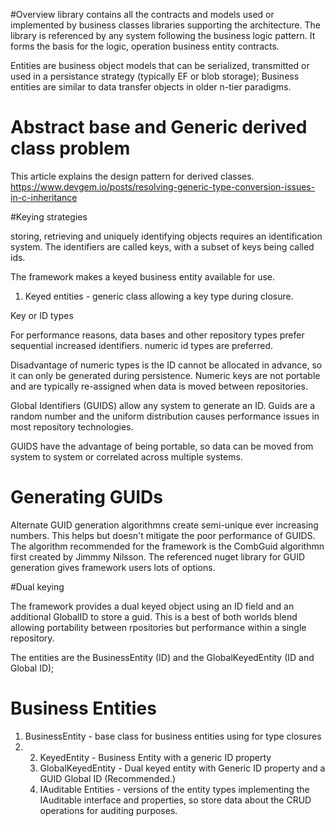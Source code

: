 ﻿#Overview
library contains all the contracts and models used or implemented by business classes libraries supporting the architecture.
The library is referenced by any system following the business logic pattern.
It forms the basis for the logic, operation business entity contracts.

Entities are business object models that can be serialized, transmitted or used in a persistance strategy (typically EF or blob storage);
Business entities are similar to data transfer objects in older n-tier paradigms.

# Abstract base and Generic derived class problem
This article explains the design pattern for derived classes.
https://www.devgem.io/posts/resolving-generic-type-conversion-issues-in-c-inheritance


#Keying strategies

storing, retrieving and uniquely identifying objects requires an identification system. The identifiers are called keys, with a subset of keys being called ids.

The framework makes a keyed business entity available for use.

1. Keyed entities - generic class allowing a key type during closure.

Key or ID types

For performance reasons, data bases and other repository types prefer sequential increased identifiers. numeric id types are preferred.

Disadvantage of numeric types is the ID cannot be allocated in advance, so it can only be generated during persistence. Numeric keys are not portable and are typically re-assigned when data is moved between repositories.

Global Identifiers (GUIDS) allow any system to generate an ID. Guids are a random number and the uniform distribution causes performance issues in most repository technologies.

GUIDS have the advantage of being portable, so data can be moved from system to system or correlated across multiple systems.

# Generating GUIDs
Alternate GUID generation algorithmns create semi-unique ever increasing numbers. This helps but doesn't mitigate the poor performance of GUIDS.
The algorithm recommended for the framework is the CombGuid algorithmn first created by Jimmmy Nilsson. The referenced nuget library for GUID generation gives framework users lots of options.

#Dual keying

The framework provides a dual keyed object using an ID field and an additional GlobalID to store a guid. This is a best of both worlds blend allowing portability between rpositories but performance within a single repository.

The entities are the BusinessEntity (ID) and the GlobalKeyedEntity (ID and Global ID);



# Business Entities

1. BusinessEntity - base class for business entities using for type closures
1. 2. KeyedEntity - Business Entity with a generic ID property
	1. GlobalKeyedEntity - Dual keyed entity with Generic ID property and a GUID Global ID (Recommended.)
	1. IAuditable Entities - versions of the entity types implementing the IAuditable interface and properties, so store data about the CRUD operations for auditing purposes.
